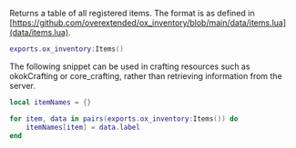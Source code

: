 Returns a table of all registered items. The format is as defined in [https://github.com/overextended/ox_inventory/blob/main/data/items.lua](data/items.lua).

```lua
exports.ox_inventory:Items()
```

The following snippet can be used in crafting resources such as okokCrafting or core_crafting, rather than retrieving information from the server.

```lua
local itemNames = {}

for item, data in pairs(exports.ox_inventory:Items()) do 
	itemNames[item] = data.label
end
```